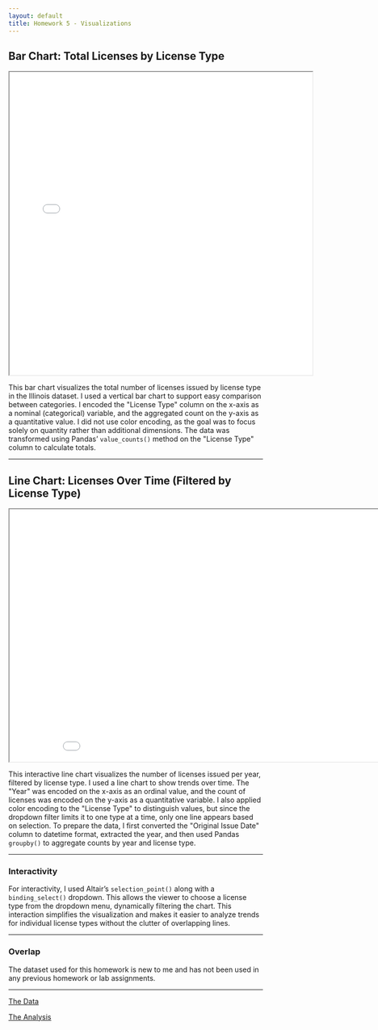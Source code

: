 ```yaml
---
layout: default
title: Homework 5 - Visualizations
---
```


## Bar Chart: Total Licenses by License Type

<iframe src="bar_chart.html" width="600" height="600"></iframe>

This bar chart visualizes the total number of licenses issued by license type in the Illinois dataset. I used a vertical bar chart to support easy comparison between categories. I encoded the "License Type" column on the x-axis as a nominal (categorical) variable, and the aggregated count on the y-axis as a quantitative value. I did not use color encoding, as the goal was to focus solely on quantity rather than additional dimensions. The data was transformed using Pandas’ `value_counts()` method on the "License Type" column to calculate totals.

---

## Line Chart: Licenses Over Time (Filtered by License Type)

<iframe src="line_chart.html" width="900" height="500"></iframe>

This interactive line chart visualizes the number of licenses issued per year, filtered by license type. I used a line chart to show trends over time. The "Year" was encoded on the x-axis as an ordinal value, and the count of licenses was encoded on the y-axis as a quantitative variable. I also applied color encoding to the "License Type" to distinguish values, but since the dropdown filter limits it to one type at a time, only one line appears based on selection. To prepare the data, I first converted the "Original Issue Date" column to datetime format, extracted the year, and then used Pandas `groupby()` to aggregate counts by year and license type.

---

### Interactivity

For interactivity, I used Altair’s `selection_point()` along with a `binding_select()` dropdown. This allows the viewer to choose a license type from the dropdown menu, dynamically filtering the chart. This interaction simplifies the visualization and makes it easier to analyze trends for individual license types without the clutter of overlapping lines.

---

### Overlap

The dataset used for this homework is new to me and has not been used in any previous homework or lab assignments.

---

<p><a href="https://raw.githubusercontent.com/UIUC-iSchool-DataViz/is445_data/main/licenses_fall2022.csv">The Data</a></p>
<p><a href="https://github.com/Aanchal123/Aanchal123.github.io/blob/main/hw5/Workbook.ipynb">The Analysis</a></p>
